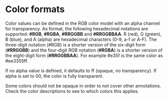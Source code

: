 # Color formats

Color values can be defined in the RGB color model with an alpha channel for transparency. As format, the following hexadecimal notations are supported: **#RGB**, **#RGBA**, **#RRGGBB** and **#RRGGBBAA**. R (red), G (green), B (blue), and A (alpha) are hexadecimal characters (0-9, a-f or A-F). The three-digit notation (#RGB) is a shorter version of the six-digit form (**#RRGGBB**) and the four-digit RGB notation (**#RGBA**) is a shorter version of the eight-digit form (**#RRGGBBAA**). For example #e35f is the same color as #ee3355ff.

If no alpha value is defined, it defaults to ff (opaque, no transparency). If alpha is set to 00, the color is fully transparent.

Some colors should not be opaque in order to not cover other annotations. Check the color descriptions to see to which colors this applies.

<!-- GITHUB Theme -->
<!-- https://github.com/primer/github-vscode-theme/blob/main/package.json -->
